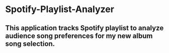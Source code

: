 # Spotify-Playlist-Analyzer
## This application tracks Spotify playlist to analyze audience song preferences for my new album song selection.
